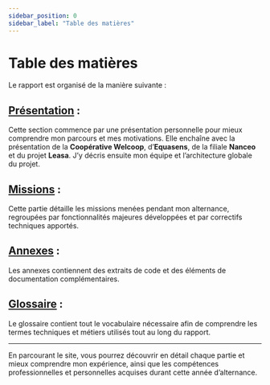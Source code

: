 ```yaml
---
sidebar_position: 0
sidebar_label: "Table des matières"
---
```

# Table des matières 

Le rapport est organisé de la manière suivante :

## [**Présentation**](./category/présentation) : 
Cette section commence par une présentation personnelle pour mieux comprendre mon parcours et mes motivations. Elle enchaîne avec la présentation de la **Coopérative Welcoop**, d’**Equasens**, de la filiale **Nanceo** et du projet **Leasa**. J’y décris ensuite mon équipe et l’architecture globale du projet.

## [**Missions**](./category/missions) : 
Cette partie détaille les missions menées pendant mon alternance, regroupées par fonctionnalités majeures développées et par correctifs techniques apportés.

## [**Annexes**](./category/annexes) : 
Les annexes contiennent des extraits de code et des éléments de documentation complémentaires.

## [**Glossaire**](./category/glossaire) :
Le glossaire contient tout le vocabulaire nécessaire afin de comprendre les termes techniques et métiers utilisés tout au long du rapport.

---

En parcourant le site, vous pourrez découvrir en détail chaque partie et mieux comprendre mon expérience, ainsi que les compétences professionnelles et personnelles acquises durant cette année d’alternance.
